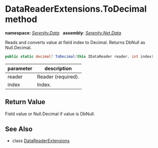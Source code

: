 # DataReaderExtensions.ToDecimal method
**namespace:** *[Serenity.Data](../../README.md#serenity.data-namespace)*   **assembly**: *[Serenity.Net.Data](../../README.md)*

Reads and converts value at field index to Decimal. Returns DbNull as Null.Decimal.

```csharp
public static decimal? ToDecimal(this IDataReader reader, int index)
```

| parameter | description |
| --- | --- |
| reader | Reader (required). |
| index | Index. |

## Return Value

Field value or Null.Decimal if value is DbNull.

## See Also

* class [DataReaderExtensions](../DataReaderExtensions.md)